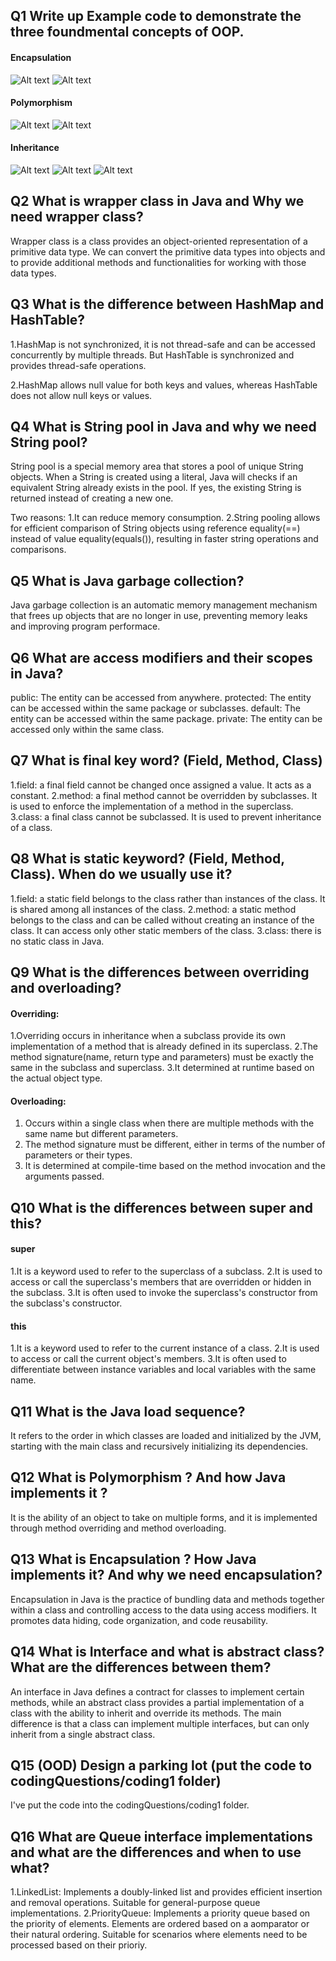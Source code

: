 ## Q1 Write up Example code to demonstrate the three foundmental concepts of OOP. 
#### Encapsulation
![Alt text](image-1.png)
![Alt text](image.png)
#### Polymorphism
![Alt text](image-2.png)
![Alt text](image-3.png)
#### Inheritance
![Alt text](image-4.png)
![Alt text](image-5.png)
![Alt text](image-6.png)

## Q2 What is wrapper class in Java and Why we need wrapper class?
Wrapper class is a class provides an object-oriented representation of a primitive data type. We can convert the primitive data types into objects and to provide additional methods and functionalities for working with those data types.

## Q3 What is the difference between HashMap and HashTable?
1.HashMap is not synchronized, it is not thread-safe and can be accessed concurrently by multiple threads. But HashTable is synchronized and provides thread-safe operations.

2.HashMap allows null value for both keys and values, whereas HashTable does not allow null keys or values.


## Q4 What is String pool in Java and why we need String pool?
String pool is a special memory area that stores a pool of unique String objects. When a String is created using a literal, Java will checks if an equivalent String already exists in the pool. If yes, the existing String is returned instead of creating a new one.

Two reasons:
1.It can reduce memory consumption.
2.String pooling allows for efficient comparison of String objects using reference equality(==) instead of value equality(equals()), resulting in faster string operations and comparisons.

## Q5 What is Java garbage collection?
Java garbage collection is an automatic memory management mechanism that frees up objects that are no longer in use, preventing memory leaks and improving program performace.

## Q6 What are access modifiers and their scopes in Java?
public: The entity can be accessed from anywhere.
protected: The entity can be accessed within the same package or subclasses.
default: The entity can be accessed within the same package.
private: The entity can be accessed only within the same class.

## Q7 What is final key word? (Field, Method, Class)
1.field: a final field cannot be changed once assigned a value. It acts as a constant.
2.method: a final method cannot be overridden by subclasses. It is used to enforce the implementation of a method in the superclass.
3.class: a final class cannot be subclassed. It is used to prevent inheritance of a class. 

## Q8 What is static keyword? (Field, Method, Class). When do we usually use it?
1.field: a static field belongs to the class rather than instances of the class. It is shared among all instances of the class.
2.method: a static method belongs to the class and can be called without creating an instance of the class. It can access only other static members of the class.
3.class: there is no static class in Java.

## Q9 What is the differences between overriding and overloading?
#### Overriding:
1.Overriding occurs in inheritance when a subclass provide its own implementation of a method that is already defined in its superclass.
2.The method signature(name, return type and parameters) must be exactly the same in the subclass and superclass.
3.It determined at runtime based on the actual object type.

#### Overloading:
1. Occurs within a single class when there are multiple methods with the same name but different parameters.
2. The method signature must be different, either in terms of the number of parameters or their types.
3. It is determined at compile-time based on the method invocation and the arguments passed.

## Q10 What is the differences between super and this?
#### super
1.It is a keyword used to refer to the superclass of a subclass.
2.It is used to access or call the superclass's members that are overridden or hidden in the subclass.
3.It is often used to invoke the superclass's constructor from the subclass's constructor.

#### this
1.It is a keyword used to refer to the current instance of a class.
2.It is used to access or call the current object's members.
3.It is often used to differentiate between instance variables and local variables with the same name.

## Q11 What is the Java load sequence?
It refers to the order in which classes are loaded and initialized by the JVM, starting with the main class and recursively initializing its dependencies.

## Q12 What is Polymorphism ? And how Java implements it ?
It is the ability of an object to take on multiple forms, and it is implemented through method overriding and method overloading.

## Q13 What is Encapsulation ? How Java implements it? And why we need encapsulation?
Encapsulation in Java is the practice of bundling data and methods together within a class and controlling access to the data using access modifiers. It promotes data hiding, code organization, and code reusability.

## Q14 What is Interface and what is abstract class? What are the differences between them?
An interface in Java defines a contract for classes to implement certain methods, while an abstract class provides a partial implementation of a class with the ability to inherit and override its methods. The main difference is that a class can implement multiple interfaces, but can only inherit from a single abstract class.

## Q15 (OOD) Design a parking lot (put the code to codingQuestions/coding1 folder)
I've put the code into the codingQuestions/coding1 folder.

## Q16 What are Queue interface implementations and what are the differences and when to use what?
1.LinkedList: Implements a doubly-linked list and provides efficient insertion and removal operations. Suitable for general-purpose queue implementations.
2.PriorityQueue: Implements a priority queue based on the priority of elements. Elements are ordered based on a aomparator or their natural ordering. Suitable for scenarios where elements need to be processed based on their prioriy.